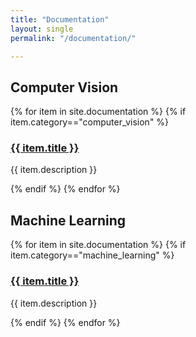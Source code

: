 ```yaml
---
title: "Documentation"
layout: single
permalink: "/documentation/"

---
```

## Computer Vision
{% for item in site.documentation %}
  {% if item.category=="computer_vision" %}
  <h3><a href="{{ item.url }}">{{ item.title }}</a></h3>
  <p>{{ item.description }}</p>
  {% endif %}
{% endfor %}

## Machine Learning

{% for item in site.documentation %}
  {% if item.category=="machine_learning" %}
  <h3><a href="{{ item.url }}">{{ item.title }}</a></h3>
  <p>{{ item.description }}</p>
  {% endif %}
{% endfor %}
